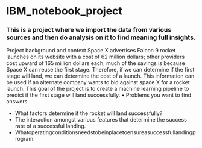 # IBM_notebook_project




### This is a project where we import the data from various sources and then do analysis on it to find meaning full insights.



 Project background and context
Space X advertises Falcon 9 rocket launches on its website with a cost of 62 million dollars; other providers cost upward of 165 million dollars each, much of the savings is because Space X can reuse the first stage. Therefore, if we can determine if the first stage will land, we can determine the cost of a launch. This information can be used if an alternate company wants to bid against space X for a rocket launch. This goal of the project is to create a machine learning pipeline to predict if the first stage will land successfully.
• Problems you want to find answers
- What factors determine if the rocket will land successfully?
- The interaction amongst various features that determine the success rate of a successful landing.
- Whatoperatingconditionsneedstobeinplacetoensureasuccessfullandingprogram.




